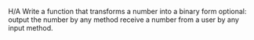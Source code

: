 H/A
Write a function that transforms a number into a binary form
optional:
output the number by any method
receive a number from a user by any input method.
